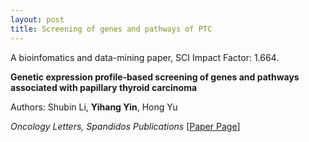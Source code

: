 ```yaml
---
layout: post
title: Screening of genes and pathways of PTC
---
```


A bioinfomatics and data-mining paper, SCI Impact Factor: 1.664.

**Genetic expression profile‑based screening of genes and pathways associated with papillary thyroid carcinoma**

Authors: Shubin Li, **Yihang Yin**, Hong Yu

*Oncology Letters, Spandidos Publications* [[Paper Page](https://www.spandidos-publications.com/10.3892/ol.2018.9342)]



